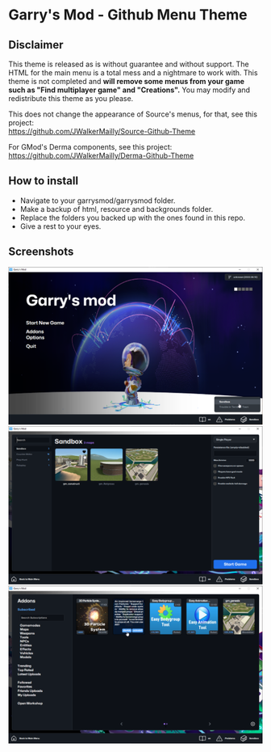 # Garry's Mod - Github Menu Theme

## Disclaimer

This theme is released as is without guarantee and without support. The HTML for the main menu is a total mess and a nightmare to work with. This theme is not completed and **will remove some menus from your game such as "Find multiplayer game" and "Creations".** You may modify and redistribute this theme as you please.

This does not change the appearance of Source's menus, for that, see this project:\
https://github.com/JWalkerMailly/Source-Github-Theme

For GMod's Derma components, see this project:\
https://github.com/JWalkerMailly/Derma-Github-Theme

## How to install

- Navigate to your garrysmod/garrysmod folder.
- Make a backup of html, resource and backgrounds folder.
- Replace the folders you backed up with the ones found in this repo.
- Give a rest to your eyes.

## Screenshots

![Main](/main.png?raw=true)
![Main](/newgame.png?raw=true)
![Main](/addons.png?raw=true)